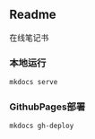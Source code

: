 ## Readme

在线笔记书

### 本地运行

```bash
mkdocs serve
```



### GithubPages部署

```bash
mkdocs gh-deploy
```

